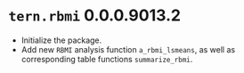 # `tern.rbmi` 0.0.0.9013.2

* Initialize the package.
* Add new `RBMI` analysis function `a_rbmi_lsmeans`, as well as corresponding table functions `summarize_rbmi`.
